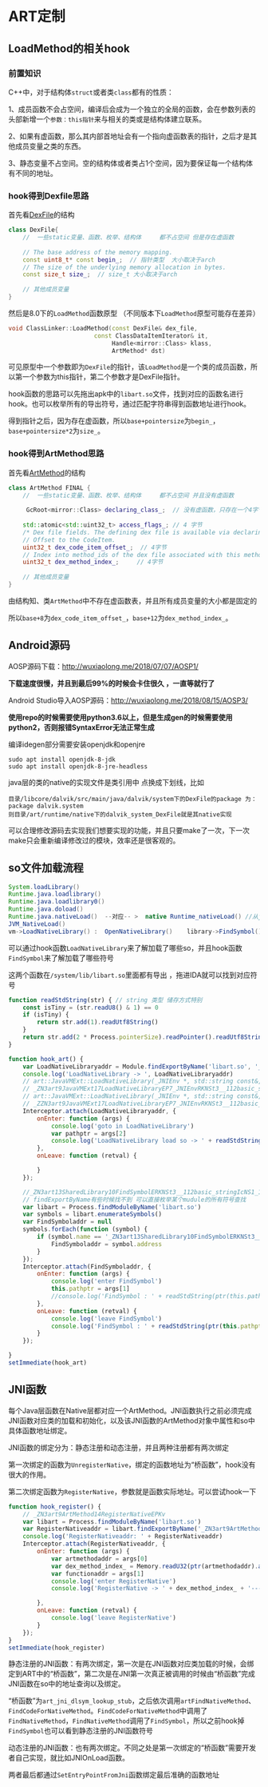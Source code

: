 # ART定制

## LoadMethod的相关hook

### 前置知识

C++中，对于结构体`struct`或者类`class`都有的性质：

1、成员函数不会占空间，编译后会成为一个独立的全局的函数，会在参数列表的头部新增一个`参数：this指针`来与相关的类或是结构体建立联系。

2、如果有虚函数，那么其内部首地址会有一个指向虚函数表的指针，之后才是其他成员变量之类的东西。

3、静态变量不占空间。空的结构体或者类占1个空间，因为要保证每一个结构体有不同的地址。

### hook得到Dexfile思路

首先看[DexFile](http://aospxref.com/android-8.0.0_r36/xref/art/runtime/dex_file.h)的结构

```c++
class DexFile{
    //  一些static变量、函数、枚举、结构体     都不占空间 但是存在虚函数
    
	// The base address of the memory mapping.
	const uint8_t* const begin_;  // 指针类型  大小取决于arch
	// The size of the underlying memory allocation in bytes.
	const size_t size_;  // size_t 大小取决于arch
    
    // 其他成员变量
}
```

然后是8.0下的`LoadMethod`函数原型 （不同版本下`LoadMethod`原型可能存在差异）

```c++
void ClassLinker::LoadMethod(const DexFile& dex_file,
						const ClassDataItemIterator& it,
                             Handle<mirror::Class> klass,
                             ArtMethod* dst)
```

可见原型中一个参数即为`DexFile`的指针，该`LoadMethod`是一个类的成员函数，所以第一个参数为this指针，第二个参数才是DexFile指针。

hook函数的思路可以先拖出apk中的`libart.so`文件，找到对应的函数名进行hook。也可以枚举所有的导出符号，通过匹配字符串得到函数地址进行hook。

得到指针之后，因为存在虚函数，所以`base+pointersize`为`begin_`，`base+pointersize*2`为`size_`。

### hook得到ArtMethod思路

首先看[ArtMethod](http://aospxref.com/android-8.0.0_r36/xref/art/runtime/art_method.h)的结构

```c++
class ArtMethod FINAL {
    //  一些static变量、函数、枚举、结构体     都不占空间 并且没有虚函数
    
     GcRoot<mirror::Class> declaring_class_;  // 没有虚函数，只存在一个4字节的变量
    
	std::atomic<std::uint32_t> access_flags_; // 4 字节
	/* Dex file fields. The defining dex file is available via declaring_class_->dex_cache_ */
	// Offset to the CodeItem.
	uint32_t dex_code_item_offset_;  // 4字节
	// Index into method_ids of the dex file associated with this method.
	uint32_t dex_method_index_;     // 4字节
    
    // 其他成员变量
}
```

由结构知、类`ArtMethod`中不存在虚函数表，并且所有成员变量的大小都是固定的

所以`base+8`为`dex_code_item_offset_`，`base+12`为`dex_method_index_`。

## Android源码

AOSP源码下载：http://wuxiaolong.me/2018/07/07/AOSP1/

**下载速度很慢，并且到最后99%的时候会卡住很久 ，一直等就行了**

Android Studio导入AOSP源码：http://wuxiaolong.me/2018/08/15/AOSP3/

**使用repo的时候需要使用python3.6以上，但是生成gen的时候需要使用python2，否则报错SyntaxError无法正常生成**

编译idegen部分需要安装openjdk和openjre

```shell
sudo apt install openjdk-8-jdk
sudo apt install openjdk-8-jre-headless
```



java层的类的native的实现文件是类引用中 点换成下划线，比如

```
目录/libcore/dalvik/src/main/java/dalvik/system下的DexFile的package 为： package dalvik.system
则目录/art/runtime/native下的dalvik_system_DexFile就是其native实现
```

可以合理修改源码去实现我们想要实现的功能，并且只要make了一次，下一次make只会重新编译修改过的模块，效率还是很客观的。

## so文件加载流程

```java
System.loadLibrary()
Runtime.java.loadlibrary()
Runtime.java.loadlibrary0()
Runtime.java.doload()
Runtime.java.nativeLoad()  --对应-- >  native Runtime_nativeLoad() //从java层进入native层
JVM_NativeLoad()
vm->LoadNativeLibrary() :  OpenNativeLibrary()    library->FindSymbol()
```

可以通过hook函数`LoadNativeLibrary`来了解加载了哪些so，并且hook函数`FindSymbol`来了解加载了哪些符号

这两个函数在`/system/lib/libart.so`里面都有导出 ，拖进IDA就可以找到对应符号

```js
function readStdString(str) { // string 类型 储存方式特别 
    const isTiny = (str.readU8() & 1) == 0
    if (isTiny) {
        return str.add(1).readUtf8String()
    }
    return str.add(2 * Process.pointerSize).readPointer().readUtf8String()
}

function hook_art() {
    var LoadNativeLibraryaddr = Module.findExportByName('libart.so', '_ZN3art9JavaVMExt17LoadNativeLibraryEP7_JNIEnvRKNSt3__112basic_stringIcNS3_11char_traitsIcEENS3_9allocatorIcEEEEP8_jobjectPS9_')
    console.log('LoadNativeLibrary -> ', LoadNativeLibraryaddr)
    // art::JavaVMExt::LoadNativeLibrary(_JNIEnv *, std::string const&, _jobject *, std::string*)
    // _ZN3art9JavaVMExt17LoadNativeLibraryEP7_JNIEnvRKNSt3__112basic_stringIcNS3_11char_traitsIcEENS3_9allocatorIcEEEEP8_jobjectPS9_
    // art::JavaVMExt::LoadNativeLibrary(_JNIEnv *, std::string const&, _jobject *, std::string*)::$_16::operator()(_jobject *)const
    // _ZZN3art9JavaVMExt17LoadNativeLibraryEP7_JNIEnvRKNSt3__112basic_stringIcNS3_11char_traitsIcEENS3_9allocatorIcEEEEP8_jobjectPS9_ENK4$_16clESD
    Interceptor.attach(LoadNativeLibraryaddr, {
        onEnter: function (args) {
            console.log('goto in LoadNativeLibrary')
            var pathptr = args[2]
            console.log('LoadNativeLibrary load so -> ' + readStdString(ptr(pathptr)))
        },
        onLeave: function (retval) {

        }
    });

    //_ZN3art13SharedLibrary10FindSymbolERKNSt3__112basic_stringIcNS1_11char_traitsIcEENS1_9allocatorIcEEEEPKc
    // findExportByName有些时候找不到 可以直接枚举某个mudule的所有符号查找 
    var libart = Process.findModuleByName('libart.so')
    var symbols = libart.enumerateSymbols()
    var FindSymboladdr = null
    symbols.forEach(function (symbol) {
        if (symbol.name == '_ZN3art13SharedLibrary10FindSymbolERKNSt3__112basic_stringIcNS1_11char_traitsIcEENS1_9allocatorIcEEEEPKc') {
            FindSymboladdr = symbol.address
        }
    });
    Interceptor.attach(FindSymboladdr, {
        onEnter: function (args) {
            console.log('enter FindSymbol')
            this.pathptr = args[1]
            //console.log('FindSymbol : ' + readStdString(ptr(this.pathptr)))
        },
        onLeave: function (retval) {
            console.log('leave FindSymbol')
            console.log('FindSymbol : ' + readStdString(ptr(this.pathptr)) + '----address : ' + ptr(retval))
        }
    });

}
setImmediate(hook_art)
```

## JNI函数

每个Java层函数在Native层都对应一个ArtMethod。JNI函数执行之前必须完成JNI函数对应类的加载和初始化，以及该JNI函数的ArtMethod对象中属性和so中具体函数地址绑定。

JNI函数的绑定分为：静态注册和动态注册，并且两种注册都有两次绑定

第一次绑定的函数为`UnregisterNative`，绑定的函数地址为“桥函数”，hook没有很大的作用。

第二次绑定函数为`RegisterNative`，参数就是函数实际地址。可以尝试hook一下

```js
function hook_register() {
    // _ZN3art9ArtMethod14RegisterNativeEPKv
    var libart = Process.findModuleByName('libart.so')
    var RegisterNativeaddr = libart.findExportByName('_ZN3art9ArtMethod14RegisterNativeEPKv')
    console.log('RegisterNativeaddr: ' + RegisterNativeaddr)
    Interceptor.attach(RegisterNativeaddr, {
        onEnter: function (args) {
            var artmethodaddr = args[0]
            var dex_method_index_ = Memory.readU32(ptr(artmethodaddr).add(12)) // 分析artmethod结构得到的固定偏移
            var functionaddr = args[1]
            console.log('enter RegisterNative')
            console.log('RegisterNative -> ' + dex_method_index_ + '------addr: ' + ptr(functionaddr))

        },
        onLeave: function (retval) {
            console.log('leave RegisterNative')
        }
    });
}
setImmediate(hook_register)
```



静态注册的JNI函数：有两次绑定，第一次是在JNI函数对应类加载的时候，会绑定到ART中的“桥函数”，第二次是在JNI第一次真正被调用的时候由“桥函数”完成JNI函数在so中的地址查询以及绑定。

“桥函数”为`art_jni_dlsym_lookup_stub`，之后依次调用`artFindNativeMethod`、`FindCodeForNativeMethod`。`FindCodeForNativeMethod`中调用了`FindNativeMethod`，`FindNativeMethod`调用了`FindSymbol`，所以之前hook掉`FindSymbol`也可以看到静态注册的JNI函数符号

动态注册的JNI函数：也有两次绑定。不同之处是第一次绑定的“桥函数”需要开发者自己实现，就比如JNIOnLoad函数。

两者最后都通过`SetEntryPointFromJni`函数绑定最后准确的函数地址



